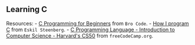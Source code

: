 ## Learning C

Resources:
    - [C Programming for Beginners](https://youtu.be/87SH2Cn0s9A) from `Bro Code`.
    - [How I program C](https://youtu.be/443UNeGrFoM) from `Eskil Steenberg`.
    - [C Programming Language - Introduction to Computer Science - Harvard's CS50](https://youtube.com/playlist?list=PLWKjhJtqVAbmGw5fN5BQlwuug-8bDmabi) from `freeCodeCamp.org`.
